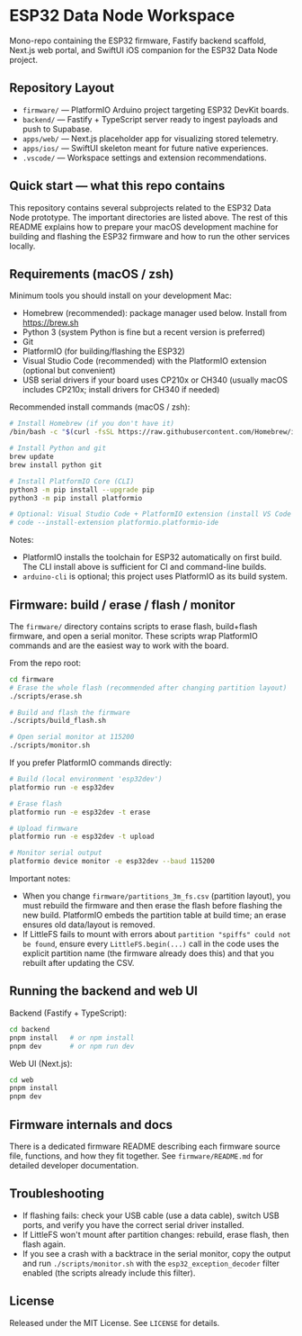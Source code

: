 # ESP32 Data Node Workspace

Mono-repo containing the ESP32 firmware, Fastify backend scaffold, Next.js web portal, and SwiftUI iOS companion for the ESP32 Data Node project.

## Repository Layout

- `firmware/` — PlatformIO Arduino project targeting ESP32 DevKit boards.
- `backend/` — Fastify + TypeScript server ready to ingest payloads and push to Supabase.
- `apps/web/` — Next.js placeholder app for visualizing stored telemetry.
- `apps/ios/` — SwiftUI skeleton meant for future native experiences.
- `.vscode/` — Workspace settings and extension recommendations.

## Quick start — what this repo contains

This repository contains several subprojects related to the ESP32 Data Node prototype. The important directories are listed above. The rest of this README explains how to prepare your macOS development machine for building and flashing the ESP32 firmware and how to run the other services locally.

## Requirements (macOS / zsh)

Minimum tools you should install on your development Mac:

- Homebrew (recommended): package manager used below. Install from https://brew.sh
- Python 3 (system Python is fine but a recent version is preferred)
- Git
- PlatformIO (for building/flashing the ESP32)
- Visual Studio Code (recommended) with the PlatformIO extension (optional but convenient)
- USB serial drivers if your board uses CP210x or CH340 (usually macOS includes CP210x; install drivers for CH340 if needed)

Recommended install commands (macOS / zsh):

```bash
# Install Homebrew (if you don't have it)
/bin/bash -c "$(curl -fsSL https://raw.githubusercontent.com/Homebrew/install/HEAD/install.sh)"

# Install Python and git
brew update
brew install python git

# Install PlatformIO Core (CLI)
python3 -m pip install --upgrade pip
python3 -m pip install platformio

# Optional: Visual Studio Code + PlatformIO extension (install VS Code from https://code.visualstudio.com)
# code --install-extension platformio.platformio-ide
```

Notes:

- PlatformIO installs the toolchain for ESP32 automatically on first build. The CLI install above is sufficient for CI and command-line builds.
- `arduino-cli` is optional; this project uses PlatformIO as its build system.

## Firmware: build / erase / flash / monitor

The `firmware/` directory contains scripts to erase flash, build+flash firmware, and open a serial monitor. These scripts wrap PlatformIO commands and are the easiest way to work with the board.

From the repo root:

```bash
cd firmware
# Erase the whole flash (recommended after changing partition layout)
./scripts/erase.sh

# Build and flash the firmware
./scripts/build_flash.sh

# Open serial monitor at 115200
./scripts/monitor.sh
```

If you prefer PlatformIO commands directly:

```bash
# Build (local environment 'esp32dev')
platformio run -e esp32dev

# Erase flash
platformio run -e esp32dev -t erase

# Upload firmware
platformio run -e esp32dev -t upload

# Monitor serial output
platformio device monitor -e esp32dev --baud 115200
```

Important notes:

- When you change `firmware/partitions_3m_fs.csv` (partition layout), you must rebuild the firmware and then erase the flash before flashing the new build. PlatformIO embeds the partition table at build time; an erase ensures old data/layout is removed.
- If LittleFS fails to mount with errors about `partition "spiffs" could not be found`, ensure every `LittleFS.begin(...)` call in the code uses the explicit partition name (the firmware already does this) and that you rebuilt after updating the CSV.

## Running the backend and web UI

Backend (Fastify + TypeScript):

```bash
cd backend
pnpm install   # or npm install
pnpm dev       # or npm run dev
```

Web UI (Next.js):

```bash
cd web
pnpm install
pnpm dev
```

## Firmware internals and docs

There is a dedicated firmware README describing each firmware source file, functions, and how they fit together. See `firmware/README.md` for detailed developer documentation.

## Troubleshooting

- If flashing fails: check your USB cable (use a data cable), switch USB ports, and verify you have the correct serial driver installed.
- If LittleFS won't mount after partition changes: rebuild, erase flash, then flash again.
- If you see a crash with a backtrace in the serial monitor, copy the output and run `./scripts/monitor.sh` with the `esp32_exception_decoder` filter enabled (the scripts already include this filter).

## License

Released under the MIT License. See `LICENSE` for details.
